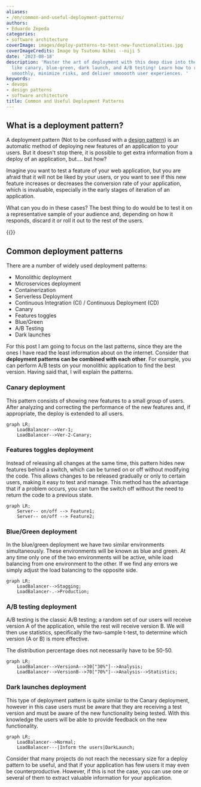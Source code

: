 ```yaml
---
aliases:
- /en/common-and-useful-deployment-patterns/
authors:
- Eduardo Zepeda
categories:
- software architecture
coverImage: images/deploy-patterns-to-test-new-functionalities.jpg
coverImageCredits: Image by Tsutomu Nihei --niji 5
date: '2023-08-18'
description: 'Master the art of deployment with this deep dive into these handy patterns
  like canary, blue-green, dark launch, and A/B testing! Learn how to roll out updates
  smoothly, minimize risks, and deliver smooooth user experiences. '
keywords:
- devops
- design patterns
- software architecture
title: Common and Useful Deployment Patterns
---
```


## What is a deployment pattern?

A deployment pattern (Not to be confused with a [design pattern](/en/python/design-patterns-in-software/)) is an automatic method of deploying new features of an application to your users. But it doesn't stop there, it is possible to get extra information from a deploy of an application, but.... but how? 

Imagine you want to test a feature of your web application, but you are afraid that it will not be liked by your users, or you want to see if this new feature increases or decreases the conversion rate of your application, which is invaluable, especially in the early stages of iteration of an application. 

What can you do in these cases? The best thing to do would be to test it on a representative sample of your audience and, depending on how it responds, discard it or roll it out to the rest of the users.

{{<ad>}}

## Common deployment patterns

There are a number of widely used deployment patterns: 

- Monolithic deployment
- Microservices deployment
- Containerization
- Serverless Deployment
- Continuous Integration (CI) / Continuous Deployment (CD)
- Canary
- Features toggles
- Blue/Green
- A/B Testing
- Dark launches

For this post I am going to focus on the last patterns, since they are the ones I have read the least information about on the internet. Consider that **deployment patterns can be combined with each other**. For example, you can perform A/B tests on your monolithic application to find the best version. Having said that, I will explain the patterns.

### Canary deployment

This pattern consists of showing new features to a small group of users. After analyzing and correcting the performance of the new features and, if appropriate, the deploy is extended to all users.

``` mermaid
graph LR;
    LoadBalancer-->Ver-1;
    LoadBalancer-->Ver-2-Canary;
```

### Features toggles deployment

Instead of releasing all changes at the same time, this pattern hides new features behind a switch, which can be turned on or off without modifying the code. This allows changes to be released gradually or only to certain users, making it easy to test and manage. This method has the advantage that if a problem occurs, you can turn the switch off without the need to return the code to a previous state.

``` mermaid
graph LR;
    Server-- on/off --> Feature1;
    Server-- on/off --> Feature2;
```

### Blue/Green deployment

In the blue/green deployment we have two similar environments simultaneously. These environments will be known as blue and green. At any time only one of the two environments will be active, while load balancing from one environment to the other. If we find any errors we simply adjust the load balancing to the opposite side.

``` mermaid
graph LR;
    LoadBalancer-->Stagging;
    LoadBalancer-.->Production;
```

### A/B testing deployment

A/B testing is the classic A/B testing; a random set of our users will receive version A of the application, while the rest will receive version B. We will then use statistics, specifically the two-sample t-test, to determine which version (A or B) is more effective.

The distribution percentage does not necessarily have to be 50-50.

``` mermaid
graph LR;
    LoadBalancer-->VersionA-->30["30%"]-->Analysis;
    LoadBalancer-->VersionB-->70["70%"]-->Analysis-->Statistics;
```

### Dark launches deployment

This type of deployment pattern is quite similar to the Canary deployment, however in this case users must be aware that they are receiving a test version and must be aware of the new functionality being tested. With this knowledge the users will be able to provide feedback on the new functionality.

``` mermaid
graph LR;
    LoadBalancer-->Normal;
    LoadBalancer---|Inform the users|DarkLaunch;
```

Consider that many projects do not reach the necessary size for a deploy pattern to be useful, and that if your application has few users it may even be counterproductive. However, if this is not the case, you can use one or several of them to extract valuable information for your application.